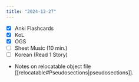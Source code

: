 ```yaml
---
title: "2024-12-27"
---
```


- [x] Anki Flashcards
- [x] KoL
- [x] OGS
- [ ] Sheet Music (10 min.)
- [ ] Korean (Read 1 Story)

* Notes on relocatable object file [[relocatable#Pseudosections|pseudosections]].